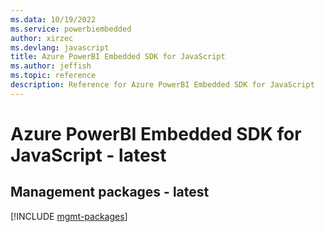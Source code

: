 ```yaml
---
ms.data: 10/19/2022
ms.service: powerbiembedded
author: xirzec
ms.devlang: javascript
title: Azure PowerBI Embedded SDK for JavaScript
ms.author: jeffish
ms.topic: reference
description: Reference for Azure PowerBI Embedded SDK for JavaScript
---
```

# Azure PowerBI Embedded SDK for JavaScript - latest

## Management packages - latest
[!INCLUDE [mgmt-packages](powerbi-embedded-mgmt-index.md)]